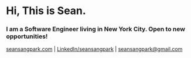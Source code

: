 # Hi, This is Sean.

### I am a Software Engineer living in New York City. Open to new opportunities!

[seansangpark.com](https://seansangpark.com/) | [LinkedIn/seansangpark](https://www.linkedin.com/in/seansangpark/) | seansangpark@gmail.com 





<!--
**seansangpark/seansangpark** is a ✨ _special_ ✨ repository because its `README.md` (this file) appears on your GitHub profile.

Here are some ideas to get you started:
- 🔭  I’m currently looking for new opportunities as a software engineer
- 🔭 I’m currently working on ...
- 🌱 I’m currently learning ...
- 👯 I’m looking to collaborate on ...
- 🤔 I’m looking for help with ...
- 💬 Ask me about ...
- 📫 How to reach me: ...
- 😄 Pronouns: ...
- ⚡ Fun fact: ...
-->
